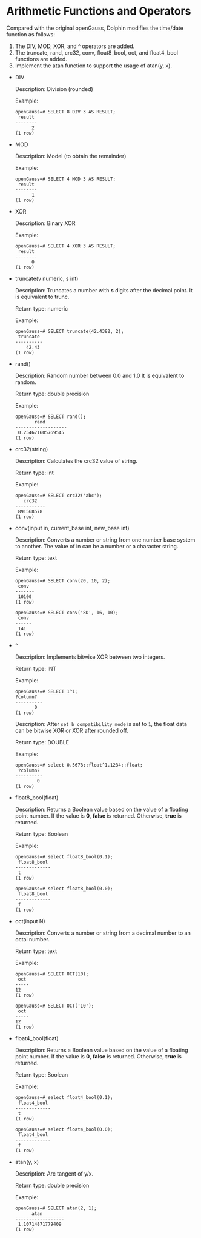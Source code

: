 # Arithmetic Functions and Operators<a name="EN-US_TOPIC_0289900469"></a>

Compared with the original openGauss, Dolphin modifies the time/date function as follows:

1. The DIV, MOD, XOR, and ^ operators are added.
2. The truncate, rand, crc32, conv, float8\_bool, oct, and float4_bool functions are added.
3. Implement the atan function to support the usage of atan(y, x).

-   DIV

    Description: Division (rounded)

    Example:

    ```
    openGauss=# SELECT 8 DIV 3 AS RESULT;
     result 
    --------
          2
    (1 row)
    ```

-   MOD

    Description: Model (to obtain the remainder)

    Example:

    ```
    openGauss=# SELECT 4 MOD 3 AS RESULT;
     result 
    --------
          1
    (1 row)
    ```

-   XOR

    Description: Binary XOR

    Example:

    ```
    openGauss=# SELECT 4 XOR 3 AS RESULT;
     result 
    --------
          0
    (1 row)
    ```

-   truncate\(v numeric, s int\)

    Description: Truncates a number with **s** digits after the decimal point. It is equivalent to trunc.

    Return type: numeric

    Example:

    ```
    openGauss=# SELECT truncate(42.4382, 2);
     truncate
    ----------
        42.43
    (1 row)
    ```

-   rand\(\)

    Description: Random number between 0.0 and 1.0 It is equivalent to random.

    Return type: double precision

    Example:

    ```
    openGauss=# SELECT rand();
           rand
    -------------------
     0.254671605769545
    (1 row)
    ```

-   crc32\(string\)

    Description: Calculates the crc32 value of string.

    Return type: int

    Example:

    ```
    openGauss=# SELECT crc32('abc');
       crc32
    -----------
     891568578
    (1 row)
    ```

-   conv\(input in, current_base int, new_base int\)

    Description: Converts a number or string from one number base system to another. The value of in can be a number or a character string.

    Return type: text

    Example:

    ```
    openGauss=# SELECT conv(20, 10, 2);
     conv
    -------
     10100
    (1 row)
    
    openGauss=# SELECT conv('8D', 16, 10);
     conv
    ------
     141
    (1 row)
    ```

- ^

  Description: Implements bitwise XOR between two integers.

  Return type: INT

  Example:

  ```
  openGauss=# SELECT 1^1;
  ?column?
  ----------
         0
  (1 row)
  ```

  Description: After `set b_compatibility_mode` is set to `1`, the float data can be bitwise XOR or XOR after rounded off.

  Return type: DOUBLE

  Example:

  ```
  openGauss=# select 0.5678::float^1.1234::float;
   ?column? 
  ----------
          0
  (1 row)
  ```

- float8_bool(float)

  Description: Returns a Boolean value based on the value of a floating point number. If the value is **0**, **false** is returned. Otherwise, **true** is returned.

  Return type: Boolean

  Example:

  ```
  openGauss=# select float8_bool(0.1);
   float8_bool 
  -------------
   t
  (1 row)
  ```

  ```
  openGauss=# select float8_bool(0.0);
   float8_bool 
  -------------
   f
  (1 row)
  ```

-   oct\(input N)

    Description: Converts a number or string from a decimal number to an octal number.

    Return type: text

    Example:

    ```
    openGauss=# SELECT OCT(10);
     oct 
    -----
    12
    (1 row)
    
    openGauss=# SELECT OCT('10');
     oct 
    -----
    12
    (1 row)
    ```

- float4_bool(float)

  Description: Returns a Boolean value based on the value of a floating point number. If the value is **0**, **false** is returned. Otherwise, **true** is returned.

  Return type: Boolean

  Example:

  ~~~
  openGauss=# select float4_bool(0.1);
   float4_bool 
  -------------
   t
  (1 row)
  ~~~

  ~~~
  openGauss=# select float4_bool(0.0);
   float4_bool 
  -------------
   f
  (1 row)
  ~~~

- atan\(y, x\)
  
  Description: Arc tangent of y/x.
  
  Return type: double precision
  
  Example:
  
  ```
  openGauss=# SELECT atan(2, 1);
        atan
  ------------------
   1.10714871779409
  (1 row)
  ```
